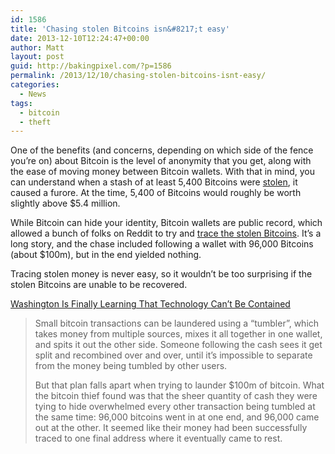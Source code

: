 ```yaml
---
id: 1586
title: 'Chasing stolen Bitcoins isn&#8217;t easy'
date: 2013-12-10T12:24:47+00:00
author: Matt
layout: post
guid: http://bakingpixel.com/?p=1586
permalink: /2013/12/10/chasing-stolen-bitcoins-isnt-easy/
categories:
  - News
tags:
  - bitcoin
  - theft
---
```

One of the benefits (and concerns, depending on which side of the fence you&#8217;re on) about Bitcoin is the level of anonymity that you get, along with the ease of moving money between Bitcoin wallets. With that in mind, you can understand when a stash of at least 5,400 Bitcoins were [stolen](http://www.theguardian.com/technology/2013/dec/03/online-drugs-marketplace-shut-down-bitcoin-hack-sheep), it caused a furore. At the time, 5,400 of Bitcoins would roughly be worth slightly above $5.4 million.

While Bitcoin can hide your identity, Bitcoin wallets are public record, which allowed a bunch of folks on Reddit to try and [trace the stolen Bitcoins](http://www.reddit.com/r/SheepMarketplace/comments/1rvlft/i_just_chased_him_through_a_bitcoin_tumbler_and/). It&#8217;s a long story, and the chase included following a wallet with 96,000 Bitcoins (about $100m), but in the end yielded nothing.

Tracing stolen money is never easy, so it wouldn&#8217;t be too surprising if the stolen Bitcoins are unable to be recovered.

[Washington Is Finally Learning That Technology Can’t Be Contained](http://www.theguardian.com/technology/2013/dec/09/recovering-stolen-bitcoin-sheep-marketplace-trading-digital-currency-money)

> Small bitcoin transactions can be laundered using a &#8220;tumbler&#8221;, which takes money from multiple sources, mixes it all together in one wallet, and spits it out the other side. Someone following the cash sees it get split and recombined over and over, until it&#8217;s impossible to separate from the money being tumbled by other users.
> 
> But that plan falls apart when trying to launder $100m of bitcoin. What the bitcoin thief found was that the sheer quantity of cash they were tying to hide overwhelmed every other transaction being tumbled at the same time: 96,000 bitcoins went in at one end, and 96,000 came out at the other. It seemed like their money had been successfully traced to one final address where it eventually came to rest.